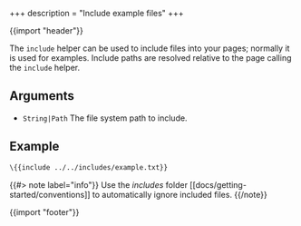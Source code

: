 +++
description = "Include example files"
+++

{{import "header"}}

The `include` helper can be used to include files into your pages; normally it is used for examples. Include paths are resolved relative to the page calling the `include` helper.

## Arguments

* `String|Path` The file system path to include.

## Example

```handlebars
\{{include ../../includes/example.txt}}
```

{{#> note label="info"}}
Use the *includes* folder [[docs/getting-started/conventions]] to automatically ignore included files.
{{/note}}


{{import "footer"}}
